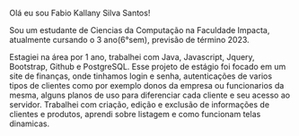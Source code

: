 Olá eu sou Fabio Kallany Silva Santos!

Sou um estudante de Ciencias da Computação na Faculdade Impacta, atualmente cursando o 3 ano(6°sem), previsão de término 2023.

Estagiei na área por 1 ano, trabalhei com Java, Javascript, Jquery, Bootstrap, Github e PostgreSQL. Esse projeto de estágio foi focado em um site de finanças, onde tinhamos login e senha, autenticações de varios tipos de clientes como por exemplo donos da empresa ou funcionarios da mesma, alguns planos de uso para diferenciar cada cliente e seu acesso ao servidor. Trabalhei com criação, edição e exclusão de informações de clientes e produtos, aprendi sobre listagem e como funcionam telas dinamicas. 
